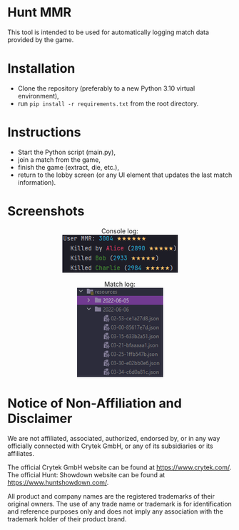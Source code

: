 # Hunt MMR
This tool is intended to be used for automatically logging match data provided by the game.

# Installation
- Clone the repository (preferably to a new Python 3.10 virtual environment),
- run `pip install -r requirements.txt` from the root directory.

# Instructions
- Start the Python script (main.py),
- join a match from the game,
- finish the game (extract, die, etc.),
- return to the lobby screen (or any UI element that updates the last match information).

# Screenshots
<p align="center">
    Console log:
    <br/>
    <img alt="IAT Scan" src="/assets/console_log_example.png">
</p>
<p align="center">
    Match log:
    <br/>
    <img alt="IAT Scan" src="/assets/match_log_example.png">
</p>

# Notice of Non-Affiliation and Disclaimer
We are not affiliated, associated, authorized, endorsed by, or in any way officially connected with Crytek GmbH, or any of its subsidiaries or its affiliates.

The official Crytek GmbH website can be found at https://www.crytek.com/.
The official Hunt: Showdown website can be found at https://www.huntshowdown.com/.

All product and company names are the registered trademarks of their original owners. The use of any trade name or trademark is for identification and reference purposes only and does not imply any association with the trademark holder of their product brand.
